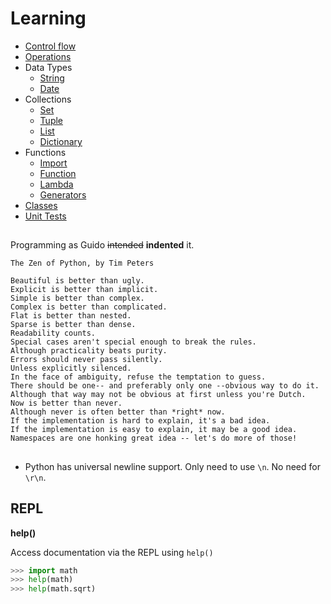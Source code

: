 # Learning

- [Control flow](https://github.com/billyxs/notes.md/blob/master/python/learning/CONTROL_FLOW.md)
- [Operations](https://github.com/billyxs/notes.md/blob/master/python/learning/OPERATIONS.md)
- Data Types
  - [String](https://github.com/billyxs/notes.md/blob/master/python/learning/STRING.md)
  - [Date](https://github.com/billyxs/notes.md/blob/master/python/learning/DATE.md)
- Collections
  - [Set](https://github.com/billyxs/notes.md/blob/master/python/learning/SET.md)
  - [Tuple](https://github.com/billyxs/notes.md/blob/master/python/learning/TUPLE.md)
  - [List](https://github.com/billyxs/notes.md/blob/master/python/learning/LIST.md)
  - [Dictionary](https://github.com/billyxs/notes.md/blob/master/python/learning/DICTIONARY.md)
- Functions
  - [Import](https://github.com/billyxs/notes.md/blob/master/python/learning/IMPORT.md)
  - [Function](https://github.com/billyxs/notes.md/blob/master/python/learning/FUNCTION.md)
  - [Lambda](https://github.com/billyxs/notes.md/blob/master/python/learning/LAMBDA.md)
  - [Generators](https://github.com/billyxs/notes.md/blob/master/python/learning/GENERATORS.md)
- [Classes](https://github.com/billyxs/notes.md/blob/master/python/learning/CLASS.md)
- [Unit Tests](https://github.com/billyxs/notes.md/blob/master/python/learning/UNIT_TEST.md)

##

Programming as Guido ~~intended~~ **indented** it.

```
The Zen of Python, by Tim Peters

Beautiful is better than ugly.
Explicit is better than implicit.
Simple is better than complex.
Complex is better than complicated.
Flat is better than nested.
Sparse is better than dense.
Readability counts.
Special cases aren't special enough to break the rules.
Although practicality beats purity.
Errors should never pass silently.
Unless explicitly silenced.
In the face of ambiguity, refuse the temptation to guess.
There should be one-- and preferably only one --obvious way to do it.
Although that way may not be obvious at first unless you're Dutch.
Now is better than never.
Although never is often better than *right* now.
If the implementation is hard to explain, it's a bad idea.
If the implementation is easy to explain, it may be a good idea.
Namespaces are one honking great idea -- let's do more of those!
```
##

+ Python has universal newline support. Only need to use `\n`. No need for `\r\n`.

## REPL

**help()**

Access documentation via the REPL using `help()`

```python
>>> import math
>>> help(math)
>>> help(math.sqrt)
```
